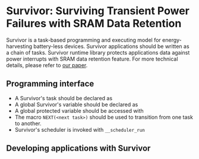 # Survivor: Surviving Transient Power Failures with SRAM Data Retention
Survivor is a task-based programming and executing model for energy-harvesting battery-less devices. Survivor applications should be written as a chain of tasks. Survivor runtime library protects applications data against power interrupts with SRAM data retention feature. For more technical details, please refer to [our paper](URL 'https://ieeexplore.ieee.org/abstract/document/9474038').

## Programming interface
- A Survivor's task should be declared as
- A global Survivor's variable should be declared as
- A global protected variable should be accessed with
- The macro `NEXT(<next task>)` should be used to transition from one task to another.
- Survivor's scheduler is invoked with `__scheduler_run`

## Developing applications with Survivor
